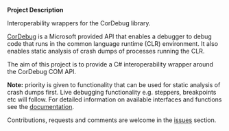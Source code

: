 **Project Description**

Interoperability wrappers for the CorDebug library.

[CorDebug](http://msdn.microsoft.com/en-us/library/ms404520%28v=vs.110%29.aspx) is a Microsoft provided API that enables a debugger to debug code that runs in the common language runtime (CLR) environment. It also enables static analysis of crash dumps of processes running the CLR.

The aim of this project is to provide a C# interoperability wrapper around the CorDebug COM API.

**Note:** priority is given to functionality that can be used for static analysis of crash dumps first. Live debugging functionality e.g. steppers, breakpoints etc will follow. For detailed information on available interfaces and functions see the [documentation](https://github.com/GregTheDev/CorDebug/wiki).

Contributions, requests and comments are welcome in the [issues](https://github.com/GregTheDev/CorDebug/issues) section.

